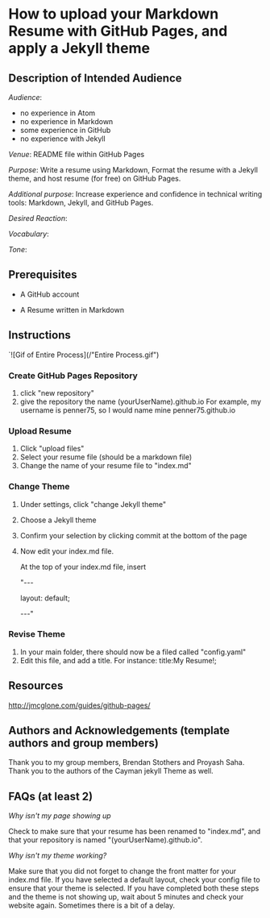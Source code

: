 # How to upload your Markdown Resume with GitHub Pages, and apply a Jekyll theme

## Description of Intended Audience

*Audience*:

- no experience in Atom
- no experience in Markdown
- some experience in GitHub
- no experience with Jekyll

*Venue*: README file within GitHub Pages

*Purpose*: Write a resume using Markdown, Format the resume with a Jekyll theme, and host resume (for free) on GitHub Pages.

*Additional purpose*: Increase experience and confidence in technical writing tools: Markdown, Jekyll, and GitHub Pages.

*Desired Reaction*: 

*Vocabulary*: 

*Tone*: 

## Prerequisites

- A GitHub account

- A Resume written in Markdown

## Instructions

`![Gif of Entire Process](/"Entire Process.gif")

### Create GitHub Pages Repository

1. click "new repository"
2. give the repository the name (yourUserName).github.io For example, my username is penner75, so I would name mine penner75.github.io

### Upload Resume

1. Click "upload files"
2. Select your resume file (should be a markdown file)
3. Change the name of your resume file to "index.md"

### Change Theme

1. Under settings, click "change Jekyll theme"

2. Choose a Jekyll theme

3. Confirm your selection by clicking commit at the bottom of the page

4. Now edit your index.md file.

   At the top of your index.md file, insert  

   "---

   layout: default;

   ---"

### Revise Theme

1. In your main folder, there should now be a filed called "config.yaml"
2. Edit this file, and add a title. For instance: title:My Resume!;

## Resources

http://jmcglone.com/guides/github-pages/

## Authors and Acknowledgements (template authors and group members)

Thank you to my group members, Brendan Stothers and Proyash Saha. Thank you to the authors of the Cayman jekyll Theme as well.

## FAQs (at least 2)

*Why isn't my page showing up*

Check to make sure that your resume has been renamed to "index.md", and that your repository is named "(yourUserName).github.io".

*Why isn't my theme working?*

Make sure that you did not forget to change the front matter for your index.md file. If you have selected a default layout, check your config file to ensure that your theme is selected. If you have completed both these steps and the theme is not showing up, wait about 5 minutes and check your website again. Sometimes there is a bit of a delay.
